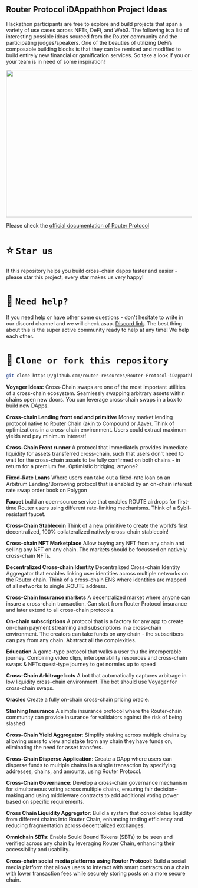
## Router Protocol iDAppathhon Project Ideas

Hackathon participants are free to explore and build projects that span a variety of use cases across NFTs, DeFi, and Web3. The following is a list of interesting possible ideas sourced from the Router community and the participating judges/speakers. One of the beauties of utilizing DeFi’s composable building blocks is that they can be remixed and modified to build entirely new financial or gamification services. So take a look if you or your team is in need of some inspiration!

<!-- <p align="center" >

<img src="https://user-images.githubusercontent.com/124175970/224509096-12e4864a-6819-4c8c-8998-41c7a96ba026.jpg" />
  </p> -->

<!-- ![router-protocol-crypto-ninjas](https://user-images.githubusercontent.com/124175970/224509096-12e4864a-6819-4c8c-8998-41c7a96ba026.jpg) -->

<img src="https://user-images.githubusercontent.com/124175970/224509096-12e4864a-6819-4c8c-8998-41c7a96ba026.jpg" width="8000000em" height="400em" />


Please check the [official documentation of Router Protocol](https://www.routerprotocol.com/)


# ⭐️ `Star us`

If this repository helps you build cross-chain dapps faster and easier - please star this project, every star makes us very happy!

# 🤝 `Need help?`

If you need help or have other some questions - don't hesitate to write in our discord channel and we will check asap. [Discord link](https://discord.gg/xvx2pFu9). The best thing about this is the super active community ready to help at any time! We help each other.

# 🤝 `Clone or fork this repository`

```sh
git clone https://github.com/router-resources/Router-Protocol-iDappathhon-Project-Idea
```

**Voyager Ideas:**
Cross-Chain swaps are one of the most important utilities of a cross-chain ecosystem. Seamlessly swapping arbitrary assets within chains open new doors. You can leverage cross-chain swaps in a box to build new DApps. 

**Cross-chain Lending front end and primitive**
Money market lending protocol native to Router Chain (akin to Compound or Aave). Think of optimizations in a cross-chain environment. Users could extract maximum yields and pay minimum interest! 

**Cross-Chain Front runner**
A protocol that immediately provides immediate liquidity for assets transferred cross-chain,  such that users don't need to wait for the cross-chain assets to be fully confirmed on both chains - in return for a premium fee. Optimistic bridging, anyone?

**Fixed-Rate Loans**
Where users can take out a fixed-rate loan on an Arbitrum Lending/Borrowing protocol that is enabled by an on-chain interest rate swap order book on Polygon

**Faucet**
build an open-source service that enables ROUTE airdrops for first-time Router users using different rate-limiting mechanisms. Think of a Sybil-resistant faucet.  

**Cross-Chain Stablecoin**
Think of a new primitive to create the world’s first decentralized, 100% collateralized natively cross-chain stablecoin! 

**Cross-chain NFT Marketplace**
Allow buying any NFT from any chain and selling any NFT on any chain. The markets should be focussed on natively cross-chain NFTs.

**Decentralized Cross-chain Identity**
Decentralized Cross-chain Identity Aggregator that enables linking user identities across multiple networks on the Router chain. Think of a cross-chain ENS where identities are mapped of all networks to single .ROUTE address. 

**Cross-Chain Insurance markets**
A decentralized market where anyone can insure a cross-chain transaction. Can start from Router Protocol insurance and later extend to all cross-chain protocols. 

**On-chain subscriptions**
A protocol that is a factory for any app to create on-chain payment streaming and subscriptions in a cross-chain environment. The creators can take funds on any chain - the subscribers can pay from any chain. Abstract all the complexities. 

**Education** 
A game-type protocol that walks a user thu the interoperable journey. Combining video clips, interoperability resources and cross-chain swaps & NFTs  quest-type journey to get normies up to speed

**Cross-Chain Arbitrage bots**
A bot that automatically captures arbitrage in low liquidity cross-chain environment. The bot should use Voyager for cross-chain swaps.

**Oracles**
Create a fully on-chain cross-chain pricing oracle.

**Slashing Insurance**
A simple insurance protocol where the Router-chain community can provide insurance for validators against the risk of being slashed

**Cross-Chain Yield Aggregator**: Simplify staking across multiple chains by allowing users to view and stake from any chain they have funds on, eliminating the need for asset transfers.

**Cross-Chain Disperse Application**: Create a DApp where users can disperse funds to multiple chains in a single transaction by specifying addresses, chains, and amounts, using Router Protocol.

**Cross-Chain Governance**: Develop a cross-chain governance mechanism for simultaneous voting across multiple chains, ensuring fair decision-making and using middleware contracts to add additional voting power based on specific requirements.

**Cross Chain Liquidity Aggregator**: Build a system that consolidates liquidity from different chains into Router Chain, enhancing trading efficiency and reducing fragmentation across decentralized exchanges.

**Omnichain SBTs**: Enable Sould Bound Tokens (SBTs) to be seen and verified across any chain by leveraging Router Chain, enhancing their accessibility and usability.

**Cross-chain social media platforms using Router Protocol**: Build a social media platform that allows users to interact with smart contracts on a chain with lower transaction fees while securely storing posts on a more secure chain.



